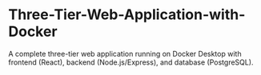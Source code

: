 # Three-Tier-Web-Application-with-Docker
A complete three-tier web application running on Docker Desktop with frontend (React), backend (Node.js/Express), and database (PostgreSQL).
